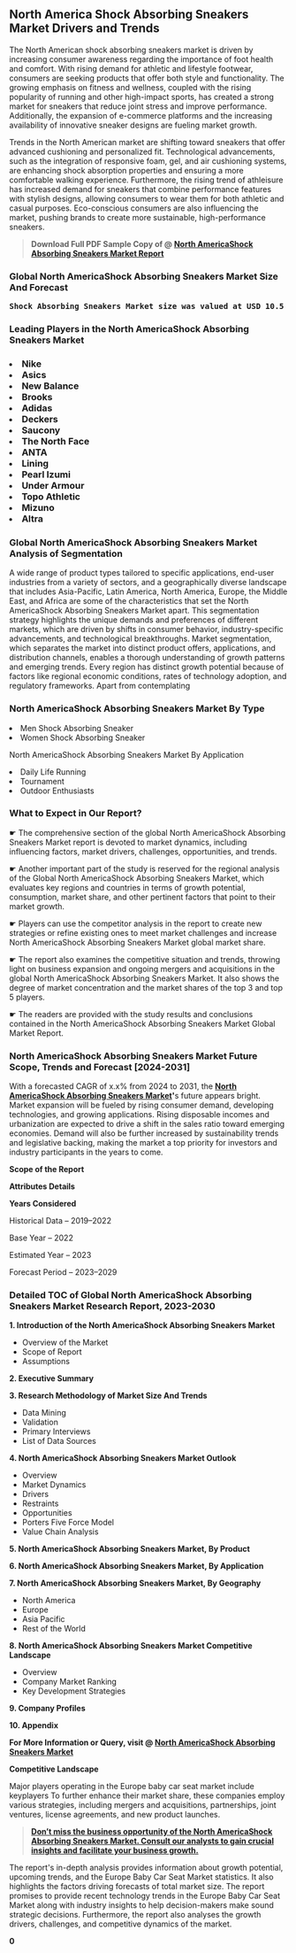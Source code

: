 <p> <h2>North America Shock Absorbing Sneakers Market Drivers and Trends</h2><p>The North American shock absorbing sneakers market is driven by increasing consumer awareness regarding the importance of foot health and comfort. With rising demand for athletic and lifestyle footwear, consumers are seeking products that offer both style and functionality. The growing emphasis on fitness and wellness, coupled with the rising popularity of running and other high-impact sports, has created a strong market for sneakers that reduce joint stress and improve performance. Additionally, the expansion of e-commerce platforms and the increasing availability of innovative sneaker designs are fueling market growth.</p><p>Trends in the North American market are shifting toward sneakers that offer advanced cushioning and personalized fit. Technological advancements, such as the integration of responsive foam, gel, and air cushioning systems, are enhancing shock absorption properties and ensuring a more comfortable walking experience. Furthermore, the rising trend of athleisure has increased demand for sneakers that combine performance features with stylish designs, allowing consumers to wear them for both athletic and casual purposes. Eco-conscious consumers are also influencing the market, pushing brands to create more sustainable, high-performance sneakers.</p></p><blockquote id="" class=""><strong>Download Full PDF Sample Copy of @&nbsp;<a href="https://www.verifiedmarketreports.com/download-sample/?rid=303982&utm_source=GitHub-Jan&utm_medium=285" target="_blank">North AmericaShock Absorbing Sneakers Market Report</a>&nbsp;&nbsp;</strong></blockquote><h3 id="" class=""><strong>Global&nbsp;North AmericaShock Absorbing Sneakers Market Size And Forecast</strong></h3><pre class="reader-text-block__code-block"><strong>Shock Absorbing Sneakers Market size was valued at USD 10.5 Billion in 2022 and is projected to reach USD 15.2 Billion by 2030, growing at a CAGR of 5.0% from 2024 to 2030.</strong></pre><h3 id="" class="">Leading Players in the&nbsp;North AmericaShock Absorbing Sneakers Market</h3><h3 class=""></Li><Li>Nike</Li><Li> Asics</Li><Li> New Balance</Li><Li> Brooks</Li><Li> Adidas</Li><Li> Deckers</Li><Li> Saucony</Li><Li> The North Face</Li><Li> ANTA</Li><Li> Lining</Li><Li> Pearl Izumi</Li><Li> Under Armour</Li><Li> Topo Athletic</Li><Li> Mizuno</Li><Li> Altra</h3><h3 id="" class="">Global&nbsp;North AmericaShock Absorbing Sneakers Market Analysis of Segmentation</h3><p id="" class="">A wide range of product types tailored to specific applications, end-user industries from a variety of sectors, and a geographically diverse landscape that includes Asia-Pacific, Latin America, North America, Europe, the Middle East, and Africa are some of the characteristics that set the North AmericaShock Absorbing Sneakers Market apart. This segmentation strategy highlights the unique demands and preferences of different markets, which are driven by shifts in consumer behavior, industry-specific advancements, and technological breakthroughs. Market segmentation, which separates the market into distinct product offers, applications, and distribution channels, enables a thorough understanding of growth patterns and emerging trends. Every region has distinct growth potential because of factors like regional economic conditions, rates of technology adoption, and regulatory frameworks. Apart from contemplating</p><h3 id="" class="">North AmericaShock Absorbing Sneakers Market&nbsp;By Type</h3><p></Li><Li>Men Shock Absorbing Sneaker</Li><Li> Women Shock Absorbing Sneaker</p><div class="" data-test-id=""><p>North AmericaShock Absorbing Sneakers Market&nbsp;By Application</p></div><p class=""></Li><Li>Daily Life Running</Li><Li> Tournament</Li><Li> Outdoor Enthusiasts</p><div class="" data-test-id=""><h3><span class="">What to Expect in Our Report?</span></h3></div><div class="" data-test-id=""><p><span class="">☛ The comprehensive section of the global North AmericaShock Absorbing Sneakers Market report is devoted to market dynamics, including influencing factors, market drivers, challenges, opportunities, and trends.</span></p></div><div class="" data-test-id=""><p><span class="">☛ Another important part of the study is reserved for the regional analysis of the Global North AmericaShock Absorbing Sneakers Market, which evaluates key regions and countries in terms of growth potential, consumption, market share, and other pertinent factors that point to their market growth.</span></p></div><div class="" data-test-id=""><p><span class="">☛ Players can use the competitor analysis in the report to create new strategies or refine existing ones to meet market challenges and increase North AmericaShock Absorbing Sneakers Market global market share.</span></p></div><div class="" data-test-id=""><p><span class="">☛ The report also examines the competitive situation and trends, throwing light on business expansion and ongoing mergers and acquisitions in the global North AmericaShock Absorbing Sneakers Market. It also shows the degree of market concentration and the market shares of the top 3 and top 5 players.</span></p></div><div class="" data-test-id=""><p><span class="">☛ The readers are provided with the study results and conclusions contained in the North AmericaShock Absorbing Sneakers Market Global Market Report.</span></p></div><div class="" data-test-id=""><h3><span class="">North AmericaShock Absorbing Sneakers Market Future Scope, Trends and Forecast [2024-2031]</span></h3></div><div class="" data-test-id=""><p><span class="">With a forecasted CAGR of x.x% from 2024 to 2031, the <strong><a href="https://www.verifiedmarketreports.com/download-sample/?rid=303982&utm_source=GitHub-Jan&utm_medium=285" target="_blank">North AmericaShock Absorbing Sneakers Market</a>'</strong>s future appears bright. Market expansion will be fueled by rising consumer demand, developing technologies, and growing applications. Rising disposable incomes and urbanization are expected to drive a shift in the sales ratio toward emerging economies. Demand will also be further increased by sustainability trends and legislative backing, making the market a top priority for investors and industry participants in the years to come.</span></p><p id="ember66" class="ember-view reader-text-block__paragraph"><strong>Scope of the Report</strong></p><p id="ember67" class="ember-view reader-text-block__paragraph"><strong>Attributes Details</strong></p><p id="ember68" class="ember-view reader-text-block__paragraph"><strong>Years Considered</strong></p><p id="ember69" class="ember-view reader-text-block__paragraph">Historical Data &ndash; 2019&ndash;2022</p><p id="ember70" class="ember-view reader-text-block__paragraph">Base Year &ndash; 2022</p><p id="ember71" class="ember-view reader-text-block__paragraph">Estimated Year &ndash; 2023</p><p id="ember72" class="ember-view reader-text-block__paragraph">Forecast Period &ndash; 2023&ndash;2029</p></div><h3 id="" class="">Detailed TOC of Global North AmericaShock Absorbing Sneakers Market Research Report, 2023-2030</h3><p id="" class=""><strong>1. Introduction of the North AmericaShock Absorbing Sneakers Market</strong></p><ul><li>Overview of the Market</li><li>Scope of Report</li><li>Assumptions</li></ul><p id="" class=""><strong>2. Executive Summary</strong></p><p id="" class=""><strong>3. Research Methodology of Market Size And Trends</strong></p><ul><li>Data Mining</li><li>Validation</li><li>Primary Interviews</li><li>List of Data Sources</li></ul><p id="" class=""><strong>4. North AmericaShock Absorbing Sneakers Market Outlook</strong></p><ul><li>Overview</li><li>Market Dynamics</li><li>Drivers</li><li>Restraints</li><li>Opportunities</li><li>Porters Five Force Model</li><li>Value Chain Analysis</li></ul><p id="" class=""><strong>5. North AmericaShock Absorbing Sneakers Market, By Product</strong></p><p id="" class=""><strong>6. North AmericaShock Absorbing Sneakers Market, By Application</strong></p><p id="" class=""><strong>7. North AmericaShock Absorbing Sneakers Market, By Geography</strong></p><ul><li>North America</li><li>Europe</li><li>Asia Pacific</li><li>Rest of the World</li></ul><p id="" class=""><strong>8. North AmericaShock Absorbing Sneakers Market Competitive Landscape</strong></p><ul><li>Overview</li><li>Company Market Ranking</li><li>Key Development Strategies</li></ul><p id="" class=""><strong>9. Company Profiles</strong></p><p id="" class=""><strong>10. Appendix</strong></p><p><strong>For More Information or Query, visit&nbsp;@ <a href="https://www.verifiedmarketreports.com/product/shock-absorbing-sneakers-market/" target="_blank">North AmericaShock Absorbing Sneakers Market</a></strong></p><p id="ember61" class="ember-view reader-text-block__paragraph"><strong>Competitive Landscape</strong></p><p id="ember62" class="ember-view reader-text-block__paragraph">Major players operating in the Europe baby car seat market include keyplayers To further enhance their market share, these companies employ various strategies, including mergers and acquisitions, partnerships, joint ventures, license agreements, and new product launches.</p><blockquote id="ember63" class="ember-view reader-text-block__blockquote"><strong><a href="https://www.verifiedmarketreports.com/download-sample/?rid=303982&utm_source=GitHub-Jan&utm_medium=285" target="_blank">Don&rsquo;t miss the business opportunity of the North AmericaShock Absorbing Sneakers Market. Consult our analysts to gain crucial insights and facilitate your business growth.</a></strong></blockquote><p id="ember64" class="ember-view reader-text-block__paragraph">The report's in-depth analysis provides information about growth potential, upcoming trends, and the Europe Baby Car Seat Market statistics. It also highlights the factors driving forecasts of total market size. The report promises to provide recent technology trends in the Europe Baby Car Seat Market along with industry insights to help decision-makers make sound strategic decisions. Furthermore, the report also analyses the growth drivers, challenges, and competitive dynamics of the market.</p><p class="ember-view reader-text-block__paragraph"><strong>0</strong></p>
